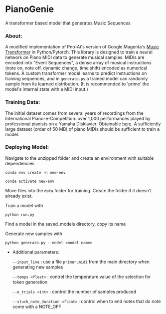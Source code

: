 # PianoGenie
A transformer based model that generates Music Sequences

### About:
A modified implementation of Pno-Ai's version of Google Magenta's [Music Transformer](https://magenta.tensorflow.org/music-transformer) in Python/Pytorch. This library is designed to train a neural network on Piano MIDI data to generate musical samples. MIDIs are encoded into "Event Sequences", a dense array of musical instructions (note on, note off, dynamic change, time shift) encoded as numerical tokens. A custom transformer model learns to predict instructions on training sequences, and in `generate.py` a trained model can randomly sample from its learned distribution. (It is recommended to 'prime' the model's internal state with a MIDI input.)

### Training Data:
The initial dataset comes from several years of recordings from the International Piano-e-Competition: over 1,000 performances played by professional pianists on a Yamaha Disklavier. Obtainable [here](https://magenta.tensorflow.org/datasets/maestro). A sufficiently large dataset (order of 50 MB) of piano MIDIs should be sufficient to train a model.

### Deploying Model:
Navigate to the unzipped folder and create an environment with suitable dependencies

`conda env create -n new-env`

`conda activate new-env`

Move files into the `data` folder for training. Create the folder if it doesn't already exist.

Train a model with

`python run.py`

Find a model in the saved_models directory, copy its name

Generate new samples with

`python generate.py --model <model name>`

  - Additional parameters:
  
    `--input_live` : use a file `primer.midi` from the main directory when generating new samples
    
    `--temps <float>` : control the temperature value of the selection for token generation
    
    `--n_trials <int>` : control the number of samples produced
    
    `--stuck_note_duration <float>` : control when to end notes that do note come with a NOTE_OFF
